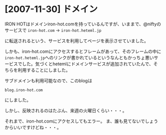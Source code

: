 # [2007-11-30] ドメイン


IRON HOTはドメインiron-hot.comを持っているんですが、いままで、@niftyのサービスで
`iron-hot.com` → `iron-hot.heteml.jp`

に転送されるという、サービスを利用してページを表示させていました。

しかも、iron-hot.comにアクセスするとフレームがあって、そのフレームの中に`iron-hot.heteml.jp`へのリンクが書かれているというなんともかっちょ悪いサービスでした。気づくとhetemlにドメインサービスが追加されていたんで、そちらを利用することにしました。

サブドメインも利用可能なので、このblogは

`blog.iron-hot.com`

にしました。

しかし、反映されるのはたぶん、来週の火曜日くらい・・・。

それまで、iron-hot.comにアクセスしてもエラー。
ま、誰も見てないでしょうからいいですけどね・・・。
